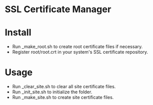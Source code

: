 SSL Certificate Manager
=======================

# Install
  * Run _make_root.sh to create root certificate files if necessary.
  * Register root/root.crt in your system's SSL certificate repository.

# Usage
  
  * Run _clear_site.sh to clear all site certificate files.
  * Run _init_site.sh to initialize the folder.
  * Run _make_site.sh to create site certificate files.
